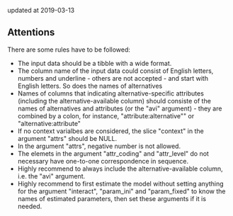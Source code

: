 updated at 2019-03-13  

## Attentions  
There are some rules have to be followed:  
* The input data should be a tibble with a wide format.
* The column name of the input data could consist of English letters, numbers and underline - others are not accepted - and start with English letters. So does
the names of alternatives
* Names of columns that indicating alternative-specific attributes (including the alternative-available column) should consiste of the names of alternatives and attributes (or the "avi" argument) - they are combined by a colon, for instance, "attribute:alternative"" or "alternative:attribute"
* If no context varialbes are considered, the slice "context" in the argument
"attrs" should be NULL.
* In the argument "attrs", negative number is not allowed.
* The elemets in the argument "attr_coding" and "attr_level" do not necessary
have one-to-one correspondence in sequence.
* Highly recommend to always include the alternative-available column, i.e. the
"avi" argument.
* Highly recommend to first estimate the model without setting anything for the argument "interact", "param_ini" and "param_fixed" to know the names of estimated parameters, then set these arguments if it is needed.
